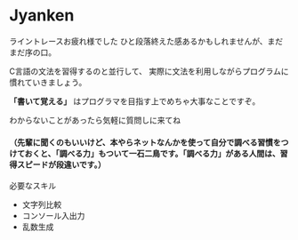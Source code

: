 # Jyanken

ライントレースお疲れ様でした
ひと段落終えた感あるかもしれませんが、まだまだ序の口。

C言語の文法を習得するのと並行して、
実際に文法を利用しながらプログラムに慣れていきましょう。

**「書いて覚える」** はプログラマを目指す上でめちゃ大事なことですぞ。

わからないことがあったら気軽に質問しに来てね

#### （先輩に聞くのもいいけど、本やらネットなんかを使って自分で調べる習慣をつけておくと、「調べる力」もついて一石二鳥です。「調べる力」がある人間は、習得スピードが段違いです。）

必要なスキル
* 文字列比較
* コンソール入出力
* 乱数生成
